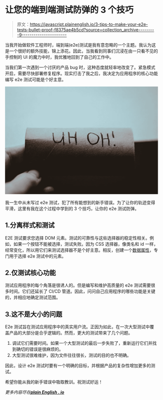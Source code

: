 # 让您的端到端测试防弹的 3 个技巧

> 原文：<https://javascript.plainenglish.io/3-tips-to-make-your-e2e-tests-bullet-proof-f8375ae4b5cd?source=collection_archive---------9----------------------->

当我开始做软件工程师时，端到端(e2e)测试是我有意忽略的一个主题。我认为这是一个很好的额外技能，锦上添花。因此，当我看到同事们沉浸在由一只看不见的手控制的 UI 的魔力中时，我优雅地回到了自己的工作中。

当我们第一次遇到一个讨厌的产品 bug 时，这种态度就轻率地改变了。紧急模式开启，需要尽快部署修复程序。现实打击了我之后，我决定为应用程序的核心功能编写 e2e 测试可能是个好主意。

![](img/43e1507b2ca3ec163140a9eb310f3c09.png)

我一生中从未写过 e2e 测试，犯了所有能想到的新手错误。为了让你的轨迹变得平滑，这里有我在这个过程中学到的 3 个技巧，让你的 e2e 测试防弹。

## 1.分离样式和测试

E2E 测试要求您选择 DOM 元素。测试的可靠性与这些选择器的稳定性相关。例如，如果一个按钮不能被选择，测试失败。因为 CSS 选择器，像类名和 id 一样，经常变化，所以用它们来测试选择器不是个好主意。相反，创建一个[数据属性](https://developer.mozilla.org/en-US/docs/Learn/HTML/Howto/Use_data_attributes)，专门用于选择 e2e 测试中的元素。

## 2.仅测试核心功能

测试应用程序的每个角落是很诱人的。但是编写和维护高质量的 e2e 测试需要很多时间。它们还延长了 CI/CD 管道。因此，问问自己应用程序的哪些功能是关键的，并相应地确定测试范围。

## 3.这不是大小的问题

E2e 测试旨在测试应用程序中的真实用户流。正因为如此，在一次大型测试中覆盖产品的大部分是合乎逻辑的。然而，更大的测试带来了几个问题。

1.  调试它们需要时间。如果一个大型测试的最后一步失败了，重新运行它们并找到确切的错误是很麻烦的。
2.  大型测试很难维护，因为文件往往很长，测试的目的也不明确。

因此，设计 e2e 测试时要有一个明确的目标，并根据产品的复杂性增加更多的测试。

希望你能从我的新手错误中吸取教训。祝测试好运！

*更多内容尽在*[***plain English . io***](http://plainenglish.io/)